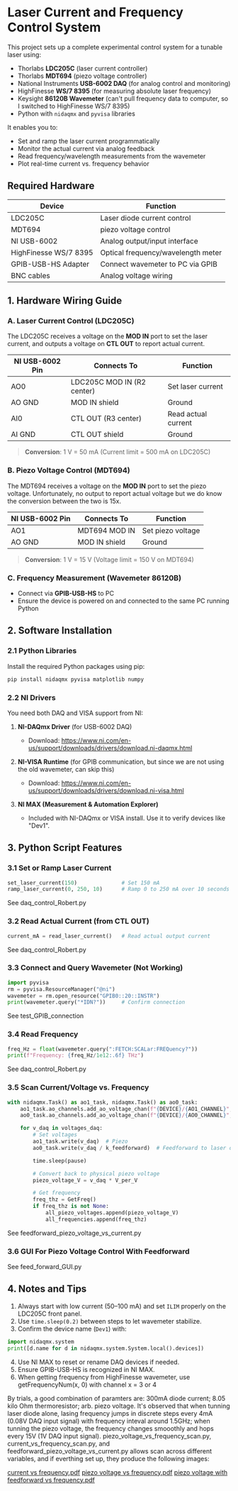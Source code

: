 # Laser Current and Frequency Control System

This project sets up a complete experimental control system for a tunable laser using:

- Thorlabs **LDC205C** (laser current controller)
- Thorlabs **MDT694** (piezo voltage controller)
- National Instruments **USB-6002 DAQ** (for analog control and monitoring)
- HighFinesse **WS/7 8395** (for measuring absolute laser frequency)
- Keysight **86120B Wavemeter** (can't pull frequency data to computer, so I switched to HighFinesse WS/7 8395)
- Python with `nidaqmx` and `pyvisa` libraries

It enables you to:
- Set and ramp the laser current programmatically
- Monitor the actual current via analog feedback
- Read frequency/wavelength measurements from the wavemeter
- Plot real-time current vs. frequency behavior


## Required Hardware

| Device              | Function                          |
|---------------------|-----------------------------------|
| LDC205C             | Laser diode current control       |
| MDT694              | piezo voltage control       |
| NI USB-6002         | Analog output/input interface     |
| HighFinesse WS/7 8395 | Optical frequency/wavelength meter|
| GPIB-USB-HS Adapter | Connect wavemeter to PC via GPIB  |
| BNC cables          | Analog voltage wiring             |


## 1. Hardware Wiring Guide

### A. Laser Current Control (LDC205C)

The LDC205C receives a voltage on the **MOD IN** port to set the laser current, and outputs a voltage on **CTL OUT** to report actual current.

| NI USB-6002 Pin | Connects To                | Function                 |
|-----------------|-----------------------------|--------------------------|
| AO0             | LDC205C MOD IN (R2 center) | Set laser current        |
| AO GND          | MOD IN shield              | Ground                   |
| AI0             | CTL OUT (R3 center)        | Read actual current      |
| AI GND          | CTL OUT shield             | Ground                   |

> **Conversion**: 1 V = 50 mA (Current limit = 500 mA on LDC205C)

### B. Piezo Voltage Control (MDT694)

The MDT694 receives a voltage on the **MOD IN** port to set the piezo voltage. Unfortunately, no output to report actual voltage but we do know the conversion between the two is 15x.

| NI USB-6002 Pin | Connects To                | Function                 |
|-----------------|-----------------------------|--------------------------|
| AO1             | MDT694 MOD IN             | Set piezo voltage        |
| AO GND          | MOD IN shield              | Ground                   |


> **Conversion**: 1 V = 15 V (Voltage limit = 150 V on MDT694)


### C. Frequency Measurement (Wavemeter 86120B)

- Connect via **GPIB-USB-HS** to PC
- Ensure the device is powered on and connected to the same PC running Python



## 2. Software Installation

### 2.1 Python Libraries
Install the required Python packages using pip:

```bash
pip install nidaqmx pyvisa matplotlib numpy
```

### 2.2 NI Drivers
You need both DAQ and VISA support from NI:

1. **NI-DAQmx Driver** (for USB-6002 DAQ)
   - Download: https://www.ni.com/en-us/support/downloads/drivers/download.ni-daqmx.html

2. **NI-VISA Runtime** (for GPIB communication, but since we are not using the old wavemeter, can skip this)
   - Download: https://www.ni.com/en-us/support/downloads/drivers/download.ni-visa.html

3. **NI MAX (Measurement & Automation Explorer)**
   - Included with NI-DAQmx or VISA install. Use it to verify devices like "Dev1".



## 3. Python Script Features

### 3.1 Set or Ramp Laser Current
```python
set_laser_current(150)              # Set 150 mA
ramp_laser_current(0, 250, 10)      # Ramp 0 to 250 mA over 10 seconds
```
See daq_control_Robert.py

### 3.2 Read Actual Current (from CTL OUT)
```python
current_mA = read_laser_current()   # Read actual output current
```
See daq_control_Robert.py

### 3.3 Connect and Query Wavemeter (Not Working)
```python
import pyvisa
rm = pyvisa.ResourceManager("@ni")
wavemeter = rm.open_resource("GPIB0::20::INSTR")
print(wavemeter.query("*IDN?"))     # Confirm connection
```
See test_GPIB_connection

### 3.4 Read Frequency
```python
freq_Hz = float(wavemeter.query(":FETCH:SCALar:FREQuency?"))
print(f"Frequency: {freq_Hz/1e12:.6f} THz")
```
See daq_control_Robert.py

### 3.5 Scan Current/Voltage vs. Frequency
```python
with nidaqmx.Task() as ao1_task, nidaqmx.Task() as ao0_task:
    ao1_task.ao_channels.add_ao_voltage_chan(f"{DEVICE}/{AO1_CHANNEL}", min_val=0.0, max_val=10.0)
    ao0_task.ao_channels.add_ao_voltage_chan(f"{DEVICE}/{AO0_CHANNEL}", min_val=-10.0, max_val=10.0)

    for v_daq in voltages_daq:
        # Set voltages
        ao1_task.write(v_daq)  # Piezo
        ao0_task.write(v_daq / k_feedforward)  # Feedforward to laser diode

        time.sleep(pause)

        # Convert back to physical piezo voltage
        piezo_voltage_V = v_daq * V_per_V

        # Get frequency
        freq_thz = GetFreq()
        if freq_thz is not None:
            all_piezo_voltages.append(piezo_voltage_V)
            all_frequencies.append(freq_thz)

```
See feedforward_piezo_voltage_vs_current.py

### 3.6 GUI For Piezo Voltage Control With Feedforward
See feed_forward_GUI.py


##  4. Notes and Tips

1. Always start with low current (50–100 mA) and set `ILIM` properly on the LDC205C front panel.
2. Use `time.sleep(0.2)` between steps to let wavemeter stabilize.
3. Confirm the device name (`Dev1`) with:
```python
import nidaqmx.system
print([d.name for d in nidaqmx.system.System.local().devices])
```
4. Use NI MAX to reset or rename DAQ devices if needed.
5. Ensure GPIB-USB-HS is recognized in NI MAX.
6. When getting frequency from HighFinesse wavemeter, use getFrequencyNum(x, 0) with channel x = 3 or 4

By trials, a good combination of paramters are: 300mA diode current; 8.05 kilo Ohm thermoresistor; arb. piezo voltage. It's observed that when tunning laser diode alone, lasing frequency jumps in discrete steps every 4mA (0.08V DAQ input signal) with frequency inteval around 1.5GHz; when tunning the piezo voltage, the frequency changes smooothly and hops every 15V (1V DAQ input signal). piezo_voltage_vs_frequency_scan.py, current_vs_frequency_scan.py, and feedforward_piezo_voltage_vs_current.py allows scan across different variables, and if everthing set up, they produce the following images:

[current vs frequency.pdf](https://github.com/user-attachments/files/19769281/current.vs.frequency.pdf)
[piezo voltage vs frequency.pdf](https://github.com/user-attachments/files/19769282/piezo.voltage.vs.frequency.pdf)
[piezo voltage with feedforward vs frequency.pdf](https://github.com/user-attachments/files/19769283/piezo.voltage.with.feedforward.vs.frequency.pdf)



